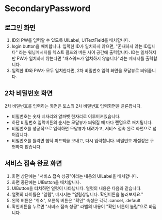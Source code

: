 # SecondaryPassword

## 로그인 화면
1. ID와 PW를 입력할 수 있도록 UILabel, UITextField를 배치합니다.
2. login button을 배치합니다. 입력한 ID가 일치하지 않으면, "존재하지 않는 ID입니다" 라는 워닝메시지를 텍스트 필드와 버튼 사이 공간에 출력합니다. ID는 일치하지만 PW가 일치하지 않는다면 "패스워드가 일치하지 않습니다"라는 메시지를 출력합니다.
3. 입력한 ID와 PW가 모두 일치한다면, 2차 비밀번호 입력 화면을 모달뷰로 띄워줍니다.

## 2차 비밀번호 화면
2차 비밀번호를 입력하는 화면은 토스의 2차 비밀번호 입력화면을 클론합니다.
- 비밀번호는 숫자 네자리와 알파벳 한자리로 이루어져있습니다.
- 하단 비밀번호 입력버튼의 순서는 모달뷰가 띄워질 때 마다 랜덤으로 배치됩니다.
- 비밀번호를 성공적으로 입력하면 모달뷰가 내려가고, 서비스 접속 완료 화면으로 넘어갑니다.
- 비밀번호를 틀리면 햅틱 피드백을 보내고, 다시 입력합니다. 비밀번호 재설정은 구현하지 않습니다.


## 서비스 접속 완료 화면
1. 화면 상단에는 "서비스 접속 성공"이라는 내용의 UILabel을 배치합니다.
2. 화면 중단에는 UIButton을 배치합니다.
3. UIButton을 터치하면 얼럿이 나타납니다. 얼럿의 내용은 다음과 같습니다.
4. 얼럿의 타이틀은 "알림", 메시지는 "알림창입니다. 확인버튼을 눌러보세요."
5. 왼쪽 버튼은 "취소", 오른쪽 버튼은 "확인" 속성은 각각 .cancel, .default
6. 확인버튼을 누르면 "서비스 접속 성공" 라벨의 내용이 "확인 버튼이 눌림"으로 바뀝니다.
